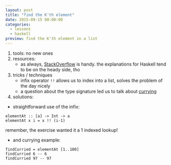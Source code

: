 ```yaml
---
layout: post
title: "find the K'th element"
date: 2015-09-15 00:00:00
categories:
  - lessons
  - haskell
preview: find the K'th element in a list
---
```


1. tools: no new ones
2. resources:
	- as always, [StackOverflow](http://stackoverflow.com/questions/2191294/what-do-the-parentheses-signify-in-xxs-when-pattern-matching) is handy. the explanations for Haskell tend to be on the heady side, tho
3. tricks / techniques
	- infix operator `!!` allows us to index into a list, solves the problem of the day nicely
	- a question about the type signature led us to talk about [currying](https://wiki.haskell.org/Currying)
4. solutions:

- straightforward use of the infix:

<pre><code>elementAt :: [a] -> Int -> a
elementAt x i = x !! (i-1)</code></pre>

remember, the exercise wanted it a 1 indexed lookup!

- and currying example:

<pre><code>findCurried = elementAt [1..100]
findCurried 6 -- 6
findCurried 97 -- 97</code></pre>
